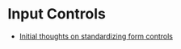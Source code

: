# Input Controls

- [Initial thoughts on standardizing form controls](https://www.gwhitworth.com/blog/2019/07/form-controls-components/)
